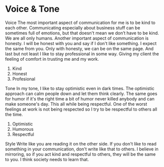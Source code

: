 # Voice & Tone

Voice
The most important aspect of communication for me is to be kind to each other. Communicating especially about business stuff can be sometimes full of emotions, but that doesn't mean we don’t have to be kind. We are all only humans. Another important aspect of communication is honesty. I will be honest with you and say if I don't like something. I expect the same from you. Only with honesty, we can be on the same page. And last but not least I like to stay professional in some way. Giving my client the feeling of comfort in trusting me and my work.
1. Kind 
2. Honest  
3. Profesional

Tone
In my tone, I like to stay optimistic even in dark times. The optimistic approach can calm people down and let them think clearly. The same goes for humor if it's the right time a bit of humor never killed anybody and can make someone's day. This all while being respectful. One of the worst feelings at work is not being respected so I try to be respectful to others all the time.
1. Optimistic
2. Humorous
3. Respectful

Style
Write like you are reading it on the other side. If you don't like to read something in your communication, don't write like that to others. I believe in mirroring, so if you act kind and respectful to others, they will be the same to you. I think society needs to learn that.
